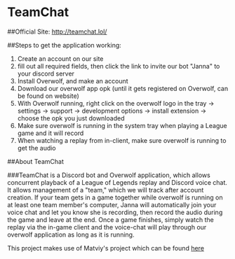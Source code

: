 # TeamChat

##Official Site: http://teamchat.lol/ 

##Steps to get the application working:

1. Create an account on our site
2. fill out all required fields, then click the link to invite our bot "Janna" to your discord server
3. Install Overwolf, and make an account
4. Download our overwolf app opk (until it gets registered on Overwolf, can be found on website)
5. With Overwolf running, right click on the overwolf logo in the tray -> settings -> support -> development options -> install extension -> choose the opk you just downloaded
6. Make sure overwolf is running in the system tray when playing a League game and it will record
7. When watching a replay from in-client, make sure overwolf is running to get the audio

##About TeamChat

###TeamChat is a Discord bot and Overwolf application, which allows concurrent playback of a League of Legends replay and Discord voice chat. It allows management of a "team," which we will track after account creation. If your team gets in a game together while overwolf is running on at least one team member's computer, Janna will automatically join your voice chat and let you know she is recording, then record the audio during the game and leave at the end. Once a game finishes, simply watch the replay via the in-game client and the voice-chat will play through our overwolf application as long as it is running.


This project makes use of Matviy's project which can be found [here](https://github.com/Matviy/LeagueReplayHook)